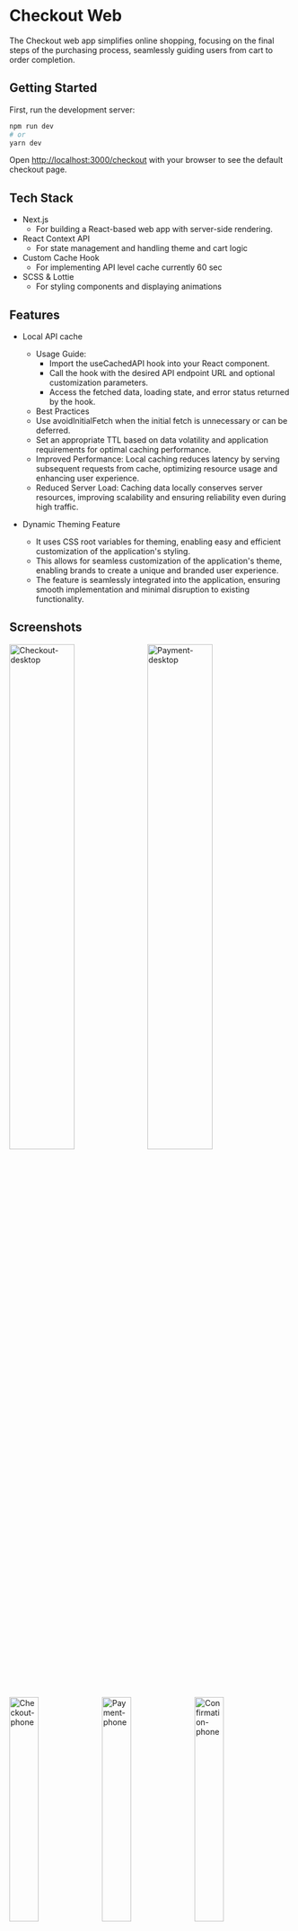 
# Checkout Web

The Checkout web app simplifies online shopping, focusing on the final steps of the purchasing process, seamlessly guiding users from cart to order completion.


## Getting Started

First, run the development server:

```bash
npm run dev
# or
yarn dev
```

Open [http://localhost:3000/checkout](http://localhost:3000/checkout) with your browser to see the default checkout page.

## Tech Stack
- Next.js
  - For building a React-based web app with server-side rendering.
- React Context API
  - For state management and handling theme and cart logic
- Custom Cache Hook
  - For implementing API level cache currently 60 sec
- SCSS & Lottie
  - For styling components and displaying animations

## Features
- Local API cache
  - Usage Guide:
    -   Import the useCachedAPI hook into your React component.
    -   Call the hook with the desired API endpoint URL and optional customization parameters.
    -   Access the fetched data, loading state, and error status returned by the hook.
  -   Best Practices
    -   Use avoidInitialFetch when the initial fetch is unnecessary or can be deferred.
    -   Set an appropriate TTL based on data volatility and application requirements for optimal caching performance.
  -   Improved Performance: Local caching reduces latency by serving subsequent requests from cache, optimizing resource usage and enhancing user experience.
  -   Reduced Server Load: Caching data locally conserves server resources, improving scalability and ensuring reliability even during high traffic.
 
- Dynamic Theming Feature
  - It uses CSS root variables for theming, enabling easy and efficient customization of the application's styling.
  - This allows for seamless customization of the application's theme, enabling brands to create a unique and branded user experience.
  - The feature is seamlessly integrated into the application, ensuring smooth implementation and minimal disruption to existing functionality.  

## Screenshots

<div>
  <img width="48%" alt="Checkout-desktop" src="https://github.com/vansh10patpatia/checkout-web/assets/68200019/4579cca8-4086-481e-a9c8-d81e74308ecc">
  <img width="48%" alt="Payment-desktop" src="https://github.com/vansh10patpatia/checkout-web/assets/68200019/9bfd0b17-d30f-41e4-b286-6c167f15f22b">
</div>
<div>
  <img width="32%" alt="Checkout-phone" src="https://github.com/vansh10patpatia/checkout-web/assets/68200019/82f0bb34-42d6-45e1-b371-a4cf27c2a02b">
  <img width="32%" alt="Payment-phone" src="https://github.com/vansh10patpatia/checkout-web/assets/68200019/40bd0e50-8e93-4c3c-9215-c0c6b3db4f46">
  <img width="32%" alt="Confirmation-phone" src="https://github.com/vansh10patpatia/checkout-web/assets/68200019/648327df-0c49-4768-ac78-476f619ef1c0">
</div>

## Non-Technical Learnings
- Time Management: Improved time management skills through structured development phases.
- Presentation Skills: Enhanced the ability to present and showcase a project effectively.
- Documentation Skills: Learned the importance of well-maintained documentation for codebases.
